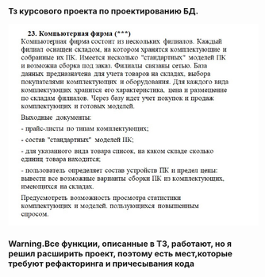 ### Тз курсового проекта по проектированию БД.
![alt text](https://github.com/DuMKaMandarinka/ComputerShopApi/blob/master/ComputerShopApi/Files/s16zs5XB6aA.jpg)
### Warning.Все функции, описанные в ТЗ, работают, но я решил расширить проект, поэтому есть мест,которые требуют рефакторинга и причесывания кода
